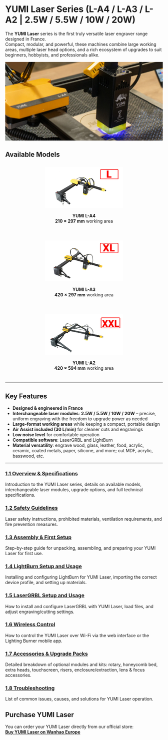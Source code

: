 # YUMI Laser Series (L-A4 / L-A3 / L-A2 | 2.5W / 5.5W / 10W / 20W)

The **YUMI Laser** series is the first truly versatile laser engraver range designed in France.  
Compact, modular, and powerful, these machines combine large working areas, multiple laser head options, and a rich ecosystem of upgrades to suit beginners, hobbyists, and professionals alike.

<img src="../../img/Yumi_laser/Yumi_laser/yumi_laser_01.png" width="550" alt="YUMI Laser Overview">

## Available Models

<div style="display: flex; gap: 20px; flex-wrap: wrap; justify-content: left;">

<div style="flex: 1; min-width: 250px; text-align: center; padding: 10px;">
<img src="../../img/Yumi_laser/Yumi_laser/yumi_laser_L-A4.png" width="250" alt="YUMI L-A4">
  
**YUMI L-A4**  
**210 × 297 mm** working area
</div>

<div style="flex: 1; min-width: 250px; text-align: center; padding: 10px;">
<img src="../../img/Yumi_laser/Yumi_laser/yumi_laser_L-A3.png" width="250" alt="YUMI L-A3">
  
**YUMI L-A3**  
**420 × 297 mm** working area
</div>

<div style="flex: 1; min-width: 250px; text-align: center; padding: 10px;">
<img src="../../img/Yumi_laser/Yumi_laser/yumi_laser_L-A2.png" width="250" alt="YUMI L-A2">
  
**YUMI L-A2**  
**420 × 594 mm** working area
</div>

</div>



---

## Key Features
- **Designed & engineered in France**
- **Interchangeable laser modules**: **2.5W / 5.5W / 10W / 20W** – precise, uniform engraving with the freedom to upgrade power as needed
- **Large-format working areas** while keeping a compact, portable design
- **Air Assist included (30 L/min)** for cleaner cuts and engravings
- **Low noise level** for comfortable operation
- **Compatible software**: LaserGRBL and LightBurn
- **Material versatility**: engrave wood, glass, leather, food, acrylic, ceramic, coated metals, paper, silicone, and more; cut MDF, acrylic, basswood, etc.

---

### [1.1 Overview & Specifications](Yumi_Laser_Overview.md)
Introduction to the YUMI Laser series, details on available models, interchangeable laser modules, upgrade options, and full technical specifications.  

### [1.2 Safety Guidelines](Yumi_Laser_Safety.md)
Laser safety instructions, prohibited materials, ventilation requirements, and fire prevention measures.  

### [1.3 Assembly & First Setup](https://www.dropbox.com/scl/fi/padqpqt2lru4ei1qlo9q2/LA4-Notice-V0.8.pdf?rlkey=9mbpopw79ce0kvnbask1epanf&e=1&st=e0222g5e&dl=1)
Step-by-step guide for unpacking, assembling, and preparing your YUMI Laser for first use.  

### [1.4 LightBurn Setup and Usage](Yumi_Laser_LightBurn.md)
Installing and configuring LightBurn for YUMI Laser, importing the correct device profile, and setting up materials.  

### [1.5 LaserGRBL Setup and Usage](Yumi_Laser_LaserGRBL.md)
How to install and configure LaserGRBL with YUMI Laser, load files, and adjust engraving/cutting settings.  

### [1.6 Wireless Control](Yumi_Laser_Wireless.md)
How to control the YUMI Laser over Wi-Fi via the web interface or the Lighting Burner mobile app.  

### [1.7 Accessories & Upgrade Packs](Yumi_Laser_Accessories.md)
Detailed breakdown of optional modules and kits: rotary, honeycomb bed, extra heads, touchscreen, risers, enclosure/extraction, lens & focus accessories.  

### [1.8 Troubleshooting](Yumi_Laser_Troubleshooting.md)
List of common issues, causes, and solutions for YUMI Laser operation.  

## Purchase YUMI Laser

You can order your YUMI Laser directly from our official store:  
**[Buy YUMI Laser on Wanhao Europe](https://wanhao-europe.com/collections/laser/products/yumi-l-a4-laser-pour-gravure-et-decoupe-pre-commande?variant=48130514157908)**


